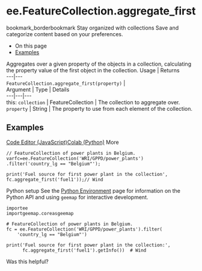  
#  ee.FeatureCollection.aggregate_first
bookmark_borderbookmark Stay organized with collections  Save and categorize content based on your preferences.
  * On this page
  * [Examples](https://developers.google.com/earth-engine/apidocs/ee-featurecollection-aggregate_first#examples)


Aggregates over a given property of the objects in a collection, calculating the property value of the first object in the collection.
Usage | Returns  
---|---  
`FeatureCollection.aggregate_first(property)` |   
Argument | Type | Details  
---|---|---  
this: `collection` | FeatureCollection | The collection to aggregate over.  
`property` | String | The property to use from each element of the collection.  
## Examples
[Code Editor (JavaScript)](https://developers.google.com/earth-engine/apidocs/ee-featurecollection-aggregate_first#code-editor-javascript-sample)[Colab (Python)](https://developers.google.com/earth-engine/apidocs/ee-featurecollection-aggregate_first#colab-python-sample) More
```
// FeatureCollection of power plants in Belgium.
varfc=ee.FeatureCollection('WRI/GPPD/power_plants')
.filter('country_lg == "Belgium"');

print('Fuel source for first power plant in the collection',
fc.aggregate_first('fuel1'));// Wind
```
Python setup
See the [ Python Environment](https://developers.google.com/earth-engine/guides/python_install) page for information on the Python API and using `geemap` for interactive development.
```
importee
importgeemap.coreasgeemap
```
```
# FeatureCollection of power plants in Belgium.
fc = ee.FeatureCollection('WRI/GPPD/power_plants').filter(
    'country_lg == "Belgium"')

print('Fuel source for first power plant in the collection:',
      fc.aggregate_first('fuel1').getInfo())  # Wind
```

Was this helpful?
